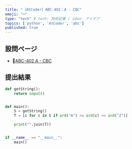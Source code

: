 ```yaml
---
title: "［AtCoder］ABC-402｜A - CBC"
emoji: "⌨️"
type: "tech" # tech: 技術記事 / idea: アイデア
topics: ['python', 'AtCoder', 'abc']
published: true
---
```


## 設問ページ

- 🔗[ABC-402 A - CBC](https://atcoder.jp/contests/abc402/tasks/abc402_a)

## 提出結果

```python
def getString():
    return input()


def main():
    S = getString()
    T = [c for c in S if ord("A") <= ord(c) <= ord("Z")]

    print("".join(T))


if __name__ == "__main__":
    main()
```
